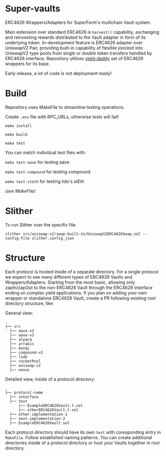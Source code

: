 # Super-vaults

ERC4626 Wrappers/Adapters for SuperForm's multichain Vault system.

Main extension over standard ERC4626 is `harvest()` capability, exchanging and reinvesting rewards distributed to the Vault adapter in form of its underlying token. In-development feature is ERC4626 adapter over UniswapV2 Pair, providing built-in capability of flexible join/exit into UniswapV2 type pools from single or double token transfers handled by ERC4626 interface. Repository utilizes [yield-daddy](https://github.com/timeless-fi/yield-daddy) set of ERC4626 wrappers for its base.

Early release, a lot of code is not deployment ready!

# Build

Repository uses MakeFile to streamline testing operations. 

Create `.env` file with RPC_URLs, otherwise tests will fail!

`make install`

`make build`

`make test`

You can match individual test files with:

`make test-aave` for testing aave

`make test-compound` for testing compound

`make test-steth` for testing lido's stEth

_(see MakeFile)_

# Slither

To run Slither over the specific file: 

`slither src/uniswap-v2/swap-built-in/UniswapV2ERC4626Swap.sol --config-file slither.config.json`

# Structure

Each protocol is hosted inside of a separate directory. For a single protocol we expect to see many different types of ERC4626 Vaults and Wrappers/Adapters. Starting from the most basic, allowing only zapIn/zapOut to the non-ERC4626 Vault through the ERC4626 interface ending on complex yield applications. If you plan on adding your own wrapper or standalone ERC4626 Vault, create a PR following existing root directory structure, like: 

General view:

    .
    ├── src
      ├── aave-v2
      ├── aave-v3
      ├── alpaca
      ├── arrakis
      ├── benqi
      ├── compound-v2
      ├── lido
      ├── rocketPool
      ├── uniswap-v2
      ├── venus

Detailed view, inside of a protocol directory:

    .
    ├── protocol-name
      ├── interface
      ├── test
          ├── ExampleERC4626Vault.t.sol
          ├── otherERC4626Vault.t.sol
      ├── other-implementation-1
      ├── next-implementation-2
      ├── ExampleERC4626Vault.sol

Each protocol directory should have its own `test` with coresponding entry in `MakeFile`. Follow established naming patterns. You can create additional directories inside of a protocol directory or host your Vaults together in root directory.